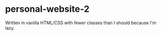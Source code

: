 # personal-website-2

Written in vanilla HTML/CSS with fewer classes than I should because I'm lazy.
